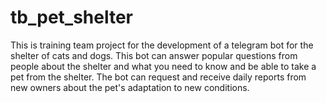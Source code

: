 # tb_pet_shelter
This is training team project for the development of a telegram bot for the shelter of cats and dogs.
This bot can answer popular questions from people about the shelter and what you need to know and be able to take a pet from the shelter.
The bot can request and receive daily reports from new owners about the pet's adaptation to new conditions.
